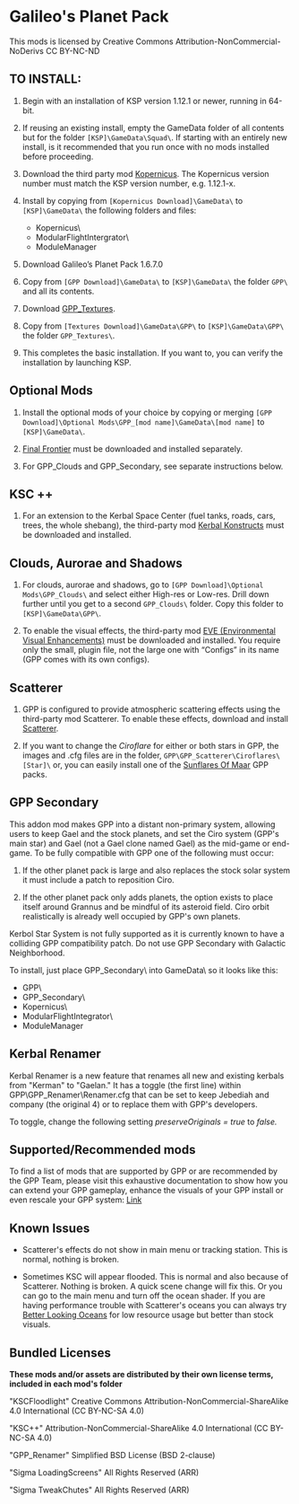 ﻿# Galileo's Planet Pack

This mods is licensed by Creative Commons Attribution-NonCommercial-NoDerivs
CC BY-NC-ND

## TO INSTALL:

1. Begin with an installation of KSP version 1.12.1 or newer, running in 64-bit.

2. If reusing an existing install, empty the GameData folder of all contents but for the folder `[KSP]\GameData\Squad\`. If starting with an entirely new install, is it recommended that you run once with no mods installed before proceeding.

3. Download the third party mod [Kopernicus](https://github.com/Kopernicus/Kopernicus/releases). The Kopernicus version number must match the KSP version number, e.g. 1.12.1-x.

4. Install by copying from `[Kopernicus Download]\GameData\` to `[KSP]\GameData\` the following folders and files: 
   * Kopernicus\
   * ModularFlightIntergrator\
   * ModuleManager

5. Download Galileo’s Planet Pack 1.6.7.0

6. Copy from `[GPP Download]\GameData\` to `[KSP]\GameData\` the folder `GPP\` and all its contents.

7. Download [GPP_Textures](https://github.com/Galileo88/Galileos-Planet-Pack/releases/tag/4.2.1).

8. Copy from `[Textures Download]\GameData\GPP\` to `[KSP]\GameData\GPP\` the folder `GPP_Textures\`.

9. This completes the basic installation. If you want to, you can verify the installation by launching KSP.

## Optional Mods

1. Install the optional mods of your choice by copying or merging `[GPP Download]\Optional Mods\GPP_[mod name]\GameData\[mod name]` to `[KSP]\GameData\`.

2. [Final Frontier](https://forum.kerbalspaceprogram.com/index.php?/topic/61065-142-final-frontier-kerbal-individual-merits-142-3375/) must be downloaded and installed separately.

4. For GPP_Clouds and GPP_Secondary, see separate instructions below.

## KSC ++

1. For an extension to the Kerbal Space Center (fuel tanks, roads, cars, trees, the whole shebang), the third-party mod [Kerbal Konstructs](https://github.com/GER-Space/Kerbal-Konstructs/releases) must be downloaded and installed.

## Clouds, Aurorae and Shadows

1. For clouds, aurorae and shadows, go to `[GPP Download]\Optional Mods\GPP_Clouds\` and select either High-res or Low-res. Drill down further until you get to a second `GPP_Clouds\` folder. Copy this folder to `[KSP]\GameData\GPP\`.

2. To enable the visual effects, the third-party mod [EVE (Environmental Visual Enhancements)](https://github.com/WazWaz/EnvironmentalVisualEnhancements/releases) must be downloaded and installed. You require only the small, plugin file, not the large one with “Configs” in its name (GPP comes with its own configs).

## Scatterer
 
1. GPP is configured to provide atmospheric scattering effects using the third-party mod Scatterer. To enable these effects, download and install [Scatterer](https://github.com/LGhassen/Scatterer/releases).

2. If you want to change the *Ciroflare* for either or both stars in GPP, the images and .cfg files are in the folder, `GPP\GPP_Scatterer\Ciroflares\[Star]\` or, you can easily install one of the [Sunflares Of Maar](https://github.com/JadeOfMaar/sandbox/releases/tag/som.1.2) GPP packs.

## GPP Secondary

This addon mod makes GPP into a distant non-primary system, allowing users to keep Gael and the stock planets, and set the Ciro system (GPP's main star) and Gael (not a Gael clone named Gael) as the mid-game or end-game. To be fully compatible with GPP one of the following must occur:

1. If the other planet pack is large and also replaces the stock solar system it must include a patch to reposition Ciro.

2. If the other planet pack only adds planets, the option exists to place itself around Grannus and be mindful of its asteroid field. Ciro orbit realistically is already well occupied by GPP's own planets.

Kerbol Star System is not fully supported as it is currently known to have a colliding GPP compatibility patch. Do not use GPP Secondary with Galactic Neighborhood.

To install, just place GPP_Secondary\ into GameData\ so it looks like this:
  * GPP\
  * GPP_Secondary\
  * Kopernicus\
  * ModularFlightIntegrator\
  * ModuleManager
 
## Kerbal Renamer

Kerbal Renamer is a new feature that renames all new and existing kerbals from "Kerman" to "Gaelan." It has a toggle (the first line) within GPP\GPP_Renamer\Renamer.cfg that can be set to keep Jebediah and company (the original 4) or to replace them with GPP's developers.

To toggle, change the following setting *preserveOriginals = true* to *false.*

## Supported/Recommended mods

To find a list of mods that are supported by GPP or are recommended by the GPP Team, please visit this exhaustive documentation to show how you can extend your GPP gameplay, enhance the visuals of your GPP install or even rescale your GPP system: [Link](https://forum.kerbalspaceprogram.com/index.php?/topic/152136-ksp-143-galileos-planet-pack-v1630-9-may-2018/&do=findComment&comment=2853191) 

## Known Issues

* Scatterer's effects do not show in main menu or tracking station. This is normal, nothing is broken.

* Sometimes KSC will appear flooded. This is normal and also because of Scatterer. Nothing is broken. A quick scene change will fix this. Or you can go to the main menu and turn off the ocean shader. If you are having performance trouble with Scatterer's oceans you can always try [Better Looking Oceans](https://github.com/Galileo88/Better-Looking-Oceans/releases) for low resource usage but better than stock visuals.

## Bundled Licenses

**These mods and/or assets are distributed by their own license terms, included in each mod's folder**

"KSCFloodlight"
Creative Commons Attribution-NonCommercial-ShareAlike 4.0 International (CC BY-NC-SA 4.0)

"KSC++"
Attribution-NonCommercial-ShareAlike 4.0 International (CC BY-NC-SA 4.0)

"GPP_Renamer"
Simplified BSD License (BSD 2-clause)

"Sigma LoadingScreens"
All Rights Reserved (ARR)

"Sigma TweakChutes"
All Rights Reserved (ARR)
